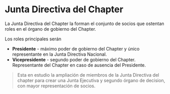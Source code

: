 
# Junta Directiva del Chapter
La Junta Directiva del Chapter la forman el conjunto de socios que ostentan roles en el órgano de gobierno del Chapter.

Los roles principales serán 
- **Presidente** - máximo poder de gobierno del Chapter y único representante en la Junta Directiva Nacional.
- **Vicepresidente** - segundo poder de gobierno del Chapter. Representante del Chapter en caso de ausencia del Presidente.

> Esta en estudio la ampliación de miembros de la Junta Directiva del chapter para crear una Junta Ejecutiva y segundo órgano de decision, con mayor representación de socios.